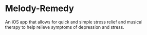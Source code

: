 # Melody-Remedy
An iOS app that allows for quick and simple stress relief and musical therapy to help relieve symptoms of depression and stress.
